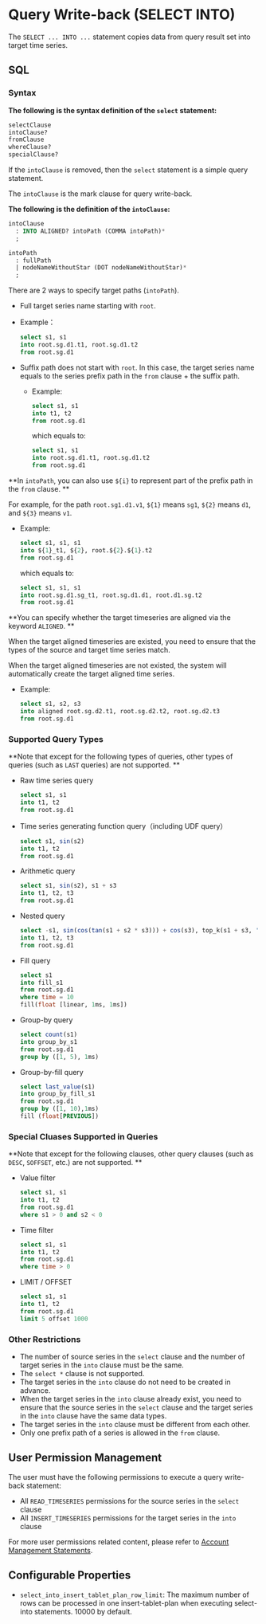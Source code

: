 <!--

    Licensed to the Apache Software Foundation (ASF) under one
    or more contributor license agreements.  See the NOTICE file
    distributed with this work for additional information
    regarding copyright ownership.  The ASF licenses this file
    to you under the Apache License, Version 2.0 (the
    "License"); you may not use this file except in compliance
    with the License.  You may obtain a copy of the License at
    
        http://www.apache.org/licenses/LICENSE-2.0
    
    Unless required by applicable law or agreed to in writing,
    software distributed under the License is distributed on an
    "AS IS" BASIS, WITHOUT WARRANTIES OR CONDITIONS OF ANY
    KIND, either express or implied.  See the License for the
    specific language governing permissions and limitations
    under the License.

-->



# Query Write-back (SELECT INTO)

The `SELECT ... INTO ...` statement copies data from query result set into target time series.



## SQL

### Syntax

**The following is the syntax definition of the `select` statement:**

```sql
selectClause 
intoClause? 
fromClause 
whereClause? 
specialClause?
```

If the `intoClause` is removed, then the `select` statement is a simple query statement.

The `intoClause` is the mark clause for query write-back.



**The following is the definition of the `intoClause`:**

```sql
intoClause
  : INTO ALIGNED? intoPath (COMMA intoPath)*
  ;

intoPath
  : fullPath
  | nodeNameWithoutStar (DOT nodeNameWithoutStar)*
  ;
```

There are 2 ways to specify target paths (`intoPath`).

*  Full target series name starting with `root`.

  * Example：

    ```sql
    select s1, s1 
    into root.sg.d1.t1, root.sg.d1.t2 
    from root.sg.d1
    ```

* Suffix path does not start with `root`. In this case, the target series name equals to the series prefix path in the `from` clause  +   the suffix path.

  * Example:

    ```sql
    select s1, s1 
    into t1, t2 
    from root.sg.d1
    ```

    which equals to:

    ```sql
    select s1, s1 
    into root.sg.d1.t1, root.sg.d1.t2 
    from root.sg.d1
    ```



**In `intoPath`, you can also use `${i}` to represent part of the prefix path in the `from` clause. **

For example, for the path `root.sg1.d1.v1`,  `${1}` means `sg1`,  `${2}` means `d1`, and `${3}` means `v1`.


  * Example:

    ```sql
    select s1, s1, s1
    into ${1}_t1, ${2}, root.${2}.${1}.t2
    from root.sg.d1
    ```

    which equals to:

    ```sql
    select s1, s1, s1
    into root.sg.d1.sg_t1, root.sg.d1.d1, root.d1.sg.t2
    from root.sg.d1
    ```



**You can specify whether the target timeseries are aligned via the keyword `ALIGNED`. **

When the target aligned timeseries are existed, you need to ensure that the types of the source and target time series match.

When the target aligned timeseries are not existed, the system will automatically create the target aligned time series.


   * Example:

     ```sql
     select s1, s2, s3
     into aligned root.sg.d2.t1, root.sg.d2.t2, root.sg.d2.t3
     from root.sg.d1
     ````



### Supported Query Types

**Note that except for the following types of queries, other types of queries (such as `LAST` queries) are not supported. **

* Raw time series query

  ```sql
  select s1, s1 
  into t1, t2 
  from root.sg.d1
  ```

* Time series generating function query（including UDF query）

  ```sql
  select s1, sin(s2) 
  into t1, t2 
  from root.sg.d1
  ```

* Arithmetic query

  ```sql
  select s1, sin(s2), s1 + s3 
  into t1, t2, t3 
  from root.sg.d1
  ```

* Nested query

  ```sql
  select -s1, sin(cos(tan(s1 + s2 * s3))) + cos(s3), top_k(s1 + s3, 'k'='1') 
  into t1, t2, t3 
  from root.sg.d1
  ```
  
* Fill query

  ```sql
  select s1 
  into fill_s1 
  from root.sg.d1 
  where time = 10 
  fill(float [linear, 1ms, 1ms])
  ```

* Group-by query

  ```sql
  select count(s1) 
  into group_by_s1 
  from root.sg.d1 
  group by ([1, 5), 1ms)
  ```

* Group-by-fill query

  ```sql
  select last_value(s1) 
  into group_by_fill_s1 
  from root.sg.d1 
  group by ([1, 10),1ms) 
  fill (float[PREVIOUS])
  ```



### Special Cluases Supported in Queries

**Note that except for the following clauses, other query clauses (such as `DESC`, `SOFFSET`, etc.) are not supported. **

* Value filter

  ```sql
  select s1, s1 
  into t1, t2 
  from root.sg.d1
  where s1 > 0 and s2 < 0
  ```

* Time filter

  ```sql
  select s1, s1 
  into t1, t2 
  from root.sg.d1
  where time > 0
  ```

* LIMIT / OFFSET

  ```sql
  select s1, s1 
  into t1, t2 
  from root.sg.d1
  limit 5 offset 1000
  ```



### Other Restrictions

* The number of source series in the `select` clause and the number of target series in the `into` clause must be the same.
* The `select *` clause is not supported.
* The target series in the `into` clause do not need to be created in advance.
* When the target series in the `into` clause already exist, you need to ensure that the source series in the `select` clause and the target series in the `into` clause have the same data types.
* The target series in the `into` clause must be different from each other.
* Only one prefix path of a series is allowed in the `from` clause.



## User Permission Management

The user must have the following permissions to execute a query write-back statement:

* All `READ_TIMESERIES` permissions for the source series in the `select` clause
* All `INSERT_TIMESERIES` permissions for the target series in the `into` clause

For more user permissions related content, please refer to [Account Management Statements](../Administration-Management/Administration.md).



## Configurable Properties

* `select_into_insert_tablet_plan_row_limit`: The maximum number of rows can be processed in one insert-tablet-plan when executing select-into statements. 10000 by default.

